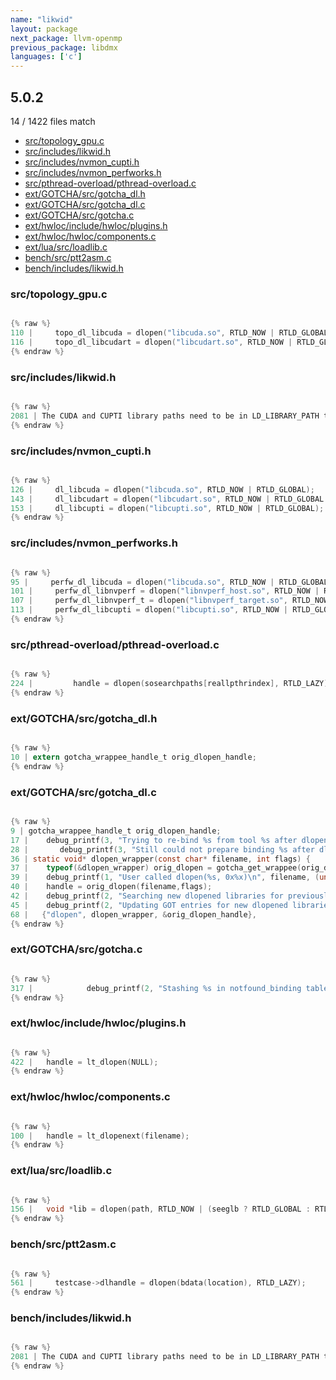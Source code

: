 ```yaml
---
name: "likwid"
layout: package
next_package: llvm-openmp
previous_package: libdmx
languages: ['c']
---
```

## 5.0.2
14 / 1422 files match

 - [src/topology_gpu.c](#srctopology_gpuc)
 - [src/includes/likwid.h](#srcincludeslikwidh)
 - [src/includes/nvmon_cupti.h](#srcincludesnvmon_cuptih)
 - [src/includes/nvmon_perfworks.h](#srcincludesnvmon_perfworksh)
 - [src/pthread-overload/pthread-overload.c](#srcpthread-overloadpthread-overloadc)
 - [ext/GOTCHA/src/gotcha_dl.h](#extgotchasrcgotcha_dlh)
 - [ext/GOTCHA/src/gotcha_dl.c](#extgotchasrcgotcha_dlc)
 - [ext/GOTCHA/src/gotcha.c](#extgotchasrcgotchac)
 - [ext/hwloc/include/hwloc/plugins.h](#exthwlocincludehwlocpluginsh)
 - [ext/hwloc/hwloc/components.c](#exthwlochwloccomponentsc)
 - [ext/lua/src/loadlib.c](#extluasrcloadlibc)
 - [bench/src/ptt2asm.c](#benchsrcptt2asmc)
 - [bench/includes/likwid.h](#benchincludeslikwidh)

### src/topology_gpu.c

```c

{% raw %}
110 |     topo_dl_libcuda = dlopen("libcuda.so", RTLD_NOW | RTLD_GLOBAL);
116 |     topo_dl_libcudart = dlopen("libcudart.so", RTLD_NOW | RTLD_GLOBAL | RTLD_NODELETE);
{% endraw %}

```
### src/includes/likwid.h

```c

{% raw %}
2081 | The CUDA and CUPTI library paths need to be in LD_LIBRARY_PATH to be found by dlopen.
{% endraw %}

```
### src/includes/nvmon_cupti.h

```c

{% raw %}
126 |     dl_libcuda = dlopen("libcuda.so", RTLD_NOW | RTLD_GLOBAL);
143 |     dl_libcudart = dlopen("libcudart.so", RTLD_NOW | RTLD_GLOBAL | RTLD_NODELETE);
153 |     dl_libcupti = dlopen("libcupti.so", RTLD_NOW | RTLD_GLOBAL);
{% endraw %}

```
### src/includes/nvmon_perfworks.h

```c

{% raw %}
95 |     perfw_dl_libcuda = dlopen("libcuda.so", RTLD_NOW | RTLD_GLOBAL);
101 |     perfw_dl_libnvperf = dlopen("libnvperf_host.so", RTLD_NOW | RTLD_GLOBAL);
107 |     perfw_dl_libnvperf_t = dlopen("libnvperf_target.so", RTLD_NOW | RTLD_GLOBAL);
113 |     perfw_dl_libcupti = dlopen("libcupti.so", RTLD_NOW | RTLD_GLOBAL);
{% endraw %}

```
### src/pthread-overload/pthread-overload.c

```c

{% raw %}
224 |         handle = dlopen(sosearchpaths[reallpthrindex], RTLD_LAZY);
{% endraw %}

```
### ext/GOTCHA/src/gotcha_dl.h

```c

{% raw %}
10 | extern gotcha_wrappee_handle_t orig_dlopen_handle;
{% endraw %}

```
### ext/GOTCHA/src/gotcha_dl.c

```c

{% raw %}
9 | gotcha_wrappee_handle_t orig_dlopen_handle;
17 |    debug_printf(3, "Trying to re-bind %s from tool %s after dlopen\n",
28 |       debug_printf(3, "Still could not prepare binding %s after dlopen\n", binding->user_binding->name);
36 | static void* dlopen_wrapper(const char* filename, int flags) {
37 |    typeof(&dlopen_wrapper) orig_dlopen = gotcha_get_wrappee(orig_dlopen_handle);
39 |    debug_printf(1, "User called dlopen(%s, 0x%x)\n", filename, (unsigned int) flags);
40 |    handle = orig_dlopen(filename,flags);
42 |    debug_printf(2, "Searching new dlopened libraries for previously-not-found exports\n");
45 |    debug_printf(2, "Updating GOT entries for new dlopened libraries\n");
68 |   {"dlopen", dlopen_wrapper, &orig_dlopen_handle},
{% endraw %}

```
### ext/GOTCHA/src/gotcha.c

```c

{% raw %}
317 |            debug_printf(2, "Stashing %s in notfound_binding table to re-lookup on dlopens\n",
{% endraw %}

```
### ext/hwloc/include/hwloc/plugins.h

```c

{% raw %}
422 |   handle = lt_dlopen(NULL);
{% endraw %}

```
### ext/hwloc/hwloc/components.c

```c

{% raw %}
100 |   handle = lt_dlopenext(filename);
{% endraw %}

```
### ext/lua/src/loadlib.c

```c

{% raw %}
156 |   void *lib = dlopen(path, RTLD_NOW | (seeglb ? RTLD_GLOBAL : RTLD_LOCAL));
{% endraw %}

```
### bench/src/ptt2asm.c

```c

{% raw %}
561 |     testcase->dlhandle = dlopen(bdata(location), RTLD_LAZY);
{% endraw %}

```
### bench/includes/likwid.h

```c

{% raw %}
2081 | The CUDA and CUPTI library paths need to be in LD_LIBRARY_PATH to be found by dlopen.
{% endraw %}

```